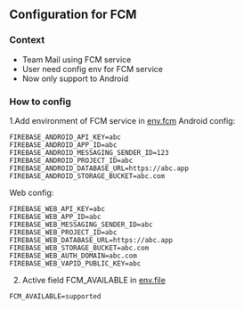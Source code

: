 ## Configuration for FCM

### Context
- Team Mail using FCM service
- User need config env for FCM service
- Now only support to Android
### How to config
1.Add environment of FCM service in [env.fcm](https://github.com/linagora/tmail-flutter/blob/master/configurations/env.fcm)
Android config:
```
FIREBASE_ANDROID_API_KEY=abc
FIREBASE_ANDROID_APP_ID=abc
FIREBASE_ANDROID_MESSAGING_SENDER_ID=123
FIREBASE_ANDROID_PROJECT_ID=abc
FIREBASE_ANDROID_DATABASE_URL=https://abc.app
FIREBASE_ANDROID_STORAGE_BUCKET=abc.com
```
Web config:
```
FIREBASE_WEB_API_KEY=abc
FIREBASE_WEB_APP_ID=abc
FIREBASE_WEB_MESSAGING_SENDER_ID=abc
FIREBASE_WEB_PROJECT_ID=abc
FIREBASE_WEB_DATABASE_URL=https://abc.app
FIREBASE_WEB_STORAGE_BUCKET=abc.com
FIREBASE_WEB_AUTH_DOMAIN=abc.com
FIREBASE_WEB_VAPID_PUBLIC_KEY=abc
```
2. Active field FCM_AVAILABLE in [env.file](https://github.com/linagora/tmail-flutter/blob/master/env.file)
```
FCM_AVAILABLE=supported
```